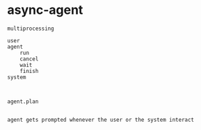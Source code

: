 # async-agent

```plain
multiprocessing

user
agent
    run
    cancel
    wait
    finish
system



agent.plan


agent gets prompted whenever the user or the system interact
```
